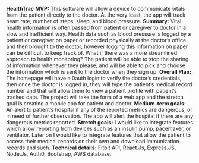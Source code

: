 **HealthTrac**
**MVP:**
This software will allow a device to communicate vitals from the patient directly to the doctor. At the very least, the app will track heart rate, number of steps, sleep, and blood pressure.
**Summary:**
Vital health information is often passed from patient or caregiver to doctor in a slow and inefficient way. Health data such as blood pressure is logged by a patient or caregiver on paper or recorded physically at the doctor’s office and then brought to the doctor, however logging this information on paper can be difficult to keep track of. What if there was a more streamlined approach to health monitoring? The patient will be able to stop the sharing of information whenever they please, and will be able to pick and choose the information which is sent to the doctor when they sign up. 
**Overall Plan:**
The homepage will have a 0auth login to verify the doctor’s credentials, then once the doctor is logged in, they will type the patient’s medical record number and that will allow them to view a patient profile with patient’s tracked data. The project will take the form of a web app and the stretch goal is creating a mobile app for patient and doctor.
**Medium-term goals:**
An alert to patient’s hospital if any of the reported metrics are dangerous, or in need of further observation. The app will alert the hospital if there are any dangerous metrics reported.
**Stretch goals:**
I would like to integrate features which allow reporting from devices such as an insulin pump, pacemaker, or ventilator. Later on I would like to integrate features that allow the patient to access their medical records on their own and download immunization records and such.
**Technical details:**
Fitbit API, React.Js, Express.JS, Node.Js, Auth0, Bootstrap, AWS database.
